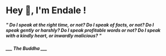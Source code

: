<h1 title="head"> Hey 👋, I'm Endale !</h1>

**<h5><i>" Do I speak at the right time, or not? Do I speak of facts, or not? Do I speak gently or harshly? Do I speak profitable words or not? Do I speak with a kindly heart, or inwardly malicious? "</i></h5>**

*<b>___ The Buddha ___</b>*
